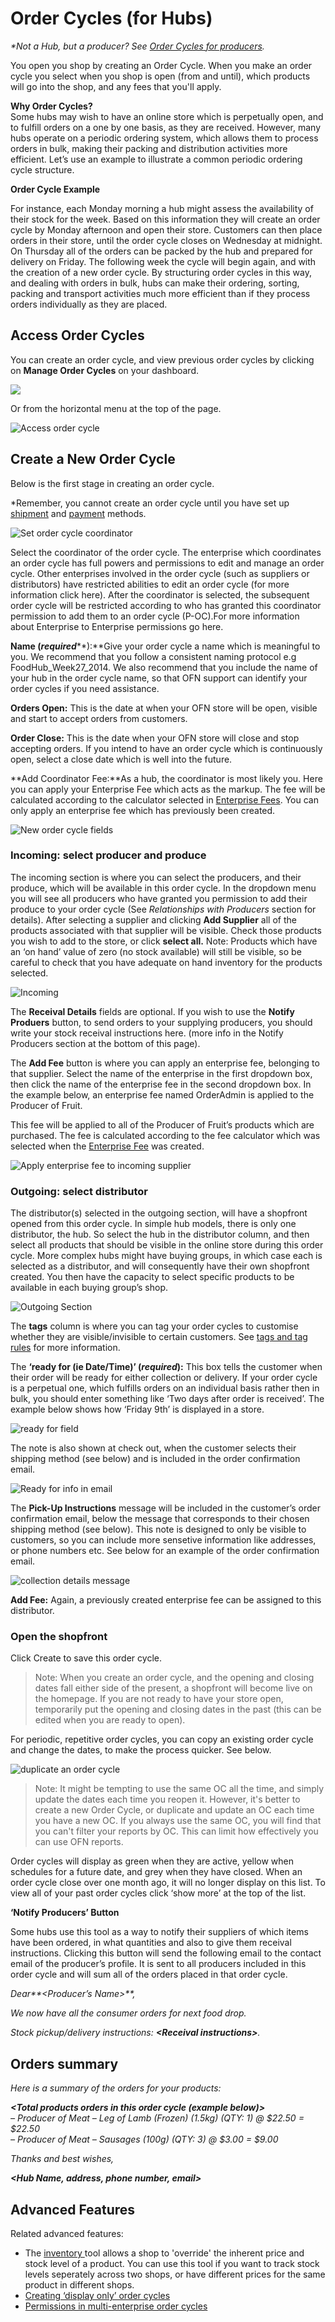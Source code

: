 # Order Cycles \(for Hubs\)

_\*Not a Hub, but a producer? See_ [_Order Cycles for producers_](order-cycles-for-producers.md)_._

You open you shop by creating an Order Cycle. When you make an order cycle you select when you shop is open \(from and until\), which products will go into the shop, and any fees that you'll apply.

**Why Order Cycles?**  
Some hubs may wish to have an online store which is perpetually open, and to fulfill orders on a one by one basis, as they are received. However, many hubs operate on a periodic ordering system, which allows them to process orders in bulk, making their packing and distribution activities more efficient. Let’s use an example to illustrate a common periodic ordering cycle structure.

**Order Cycle Example**

For instance, each Monday morning a hub might assess the availability of their stock for the week. Based on this information they will create an order cycle by Monday afternoon and open their store. Customers can then place orders in their store, until the order cycle closes on Wednesday at midnight. On Thursday all of the orders can be packed by the hub and prepared for delivery on Friday. The following week the cycle will begin again, and with the creation of a new order cycle. By structuring order cycles in this way, and dealing with orders in bulk, hubs can make their ordering, sorting, packing and transport activities much more efficient than if they process orders individually as they are placed.

## Access Order Cycles

You can create an order cycle, and view previous order cycles by clicking on **Manage Order Cycles** on your dashboard.

![](https://openfoodnetwork.org/wp-content/uploads/2015/05/Order-Cycle.png)

Or from the horizontal menu at the top of the page.

![Access order cycle](https://openfoodnetwork.org/wp-content/uploads/2015/05/Access-order-cycle.png)

## Create a New Order Cycle

Below is the first stage in creating an order cycle.

\*Remember, you cannot create an order cycle until you have set up [shipment](shipping-methods.md) and [payment](https://github.com/ofn-user-guide/ofn-user-guide-master/tree/d5a1113e673b0e22198ca207b1db61339799868a/payment-methods-2.md) methods.

![Set order cycle coordinator](https://openfoodnetwork.org/wp-content/uploads/2015/05/Set-coordinator.png)

Select the coordinator of the order cycle. The enterprise which coordinates an order cycle has full powers and permissions to edit and manage an order cycle. Other enterprises involved in the order cycle \(such as suppliers or distributors\) have restricted abilities to edit an order cycle \(for more information click here\). After the coordinator is selected, the subsequent order cycle will be restricted according to who has granted this coordinator permission to add them to an order cycle \(P-OC\).For more information about Enterprise to Enterprise permissions go here.

**Name \(**_**required**_**\):**Give your order cycle a name which is meaningful to you. We recommend that you follow a consistent naming protocol e.g FoodHub\_Week27\_2014. We also recommend that you include the name of your hub in the order cycle name, so that OFN support can identify your order cycles if you need assistance.

**Orders Open:** This is the date at when your OFN store will be open, visible and start to accept orders from customers.

**Order Close:** This is the date when your OFN store will close and stop accepting orders. If you intend to have an order cycle which is continuously open, select a close date which is well into the future.

**Add Coordinator Fee:**As a hub, the coordinator is most likely you. Here you can apply your Enterprise Fee which acts as the markup. The fee will be calculated according to the calculator selected in [Enterprise Fees](enterprise-fees.md). You can only apply an enterprise fee which has previously been created.

![New order cycle fields](https://openfoodnetwork.org/wp-content/uploads/2015/05/New-order-cycle-3.png)

### Incoming: select producer and produce

The incoming section is where you can select the producers, and their produce, which will be available in this order cycle. In the dropdown menu you will see all producers who have granted you permission to add their produce to your order cycle \(See _Relationships with Producers_ section for details\). After selecting a supplier and clicking **Add Supplier** all of the products associated with that supplier will be visible. Check those products you wish to add to the store, or click **select all.** Note: Products which have an ‘on hand’ value of zero \(no stock available\) will still be visible, so be careful to check that you have adequate on hand inventory for the products selected.

![Incoming](https://openfoodnetwork.org/wp-content/uploads/2015/05/Incomiing.png)

The **Receival Details** fields are optional. If you wish to use the **Notify Produers** button, to send orders to your supplying producers, you should write your stock receival instructions here. \(more info in the Notify Producers section at the bottom of this page\).

The **Add Fee** button is where you can apply an enterprise fee, belonging to that supplier. Select the name of the enterprise in the first dropdown box, then click the name of the enterprise fee in the second dropdown box. In the example below, an enterprise fee named OrderAdmin is applied to the Producer of Fruit.

This fee will be applied to all of the Producer of Fruit’s products which are purchased. The fee is calculated according to the fee calculator which was selected when the [Enterprise Fee](enterprise-fees.md) was created.

![Apply enterprise fee to incoming supplier](https://openfoodnetwork.org/wp-content/uploads/2015/05/Enterprise-Fee.png)

### Outgoing: select distributor

The distributor\(s\) selected in the outgoing section, will have a shopfront opened from this order cycle. In simple hub models, there is only one distributor, the hub. So select the hub in the distributor column, and then select all products that should be visible in the online store during this order cycle. More complex hubs might have buying groups, in which case each is selected as a distributor, and will consequently have their own shopfront created. You then have the capacity to select specific products to be available in each buying group’s shop.

![Outgoing Section](https://openfoodnetwork.org/wp-content/uploads/2015/05/Outoging-New.png)

The **tags** column is where you can tag your order cycles to customise whether they are visible/invisible to certain customers. See [tags and tag rules](https://github.com/coopdevs/guia-usuaris-katuma/tree/44e128f05a3e2f656a055ff5a68d3d8cfe7c2229/advanced-features/shop-setup/tags-and-tag-rules.md) for more information.

The **‘ready for \(ie Date/Time\)’ \(**_**required**_**\):** This box tells the customer when their order will be ready for either collection or delivery. If your order cycle is a perpetual one, which fulfills orders on an individual basis rather then in bulk, you should enter something like ‘Two days after order is received’. The example below shows how ‘Friday 9th’ is displayed in a store.

![ready for field](https://openfoodnetwork.org/wp-content/uploads/2015/05/Ready-for.png)

The note is also shown at check out, when the customer selects their shipping method \(see below\) and is included in the order confirmation email.

![Ready for info in email](https://openfoodnetwork.org/wp-content/uploads/2015/05/shipping-info.png)

The **Pick-Up Instructions** message will be included in the customer’s order confirmation email, below the message that corresponds to their chosen shipping method \(see below\). This note is designed to only be visible to customers, so you can include more sensetive information like addresses, or phone numbers etc. See below for an example of the order confirmation email.

![collection details message](https://openfoodnetwork.org/wp-content/uploads/2015/05/Collection-details.png)

**Add Fee:** Again, a previously created enterprise fee can be assigned to this distributor.

### Open the shopfront

Click Create to save this order cycle.

> Note: When you create an order cycle, and the opening and closing dates fall either side of the present, a shopfront will become live on the homepage. If you are not ready to have your store open, temporarily put the opening and closing dates in the past \(this can be edited when you are ready to open\).

For periodic, repetitive order cycles, you can copy an existing order cycle and change the dates, to make the process quicker. See below.

![duplicate an order cycle](https://openfoodnetwork.org/wp-content/uploads/2015/05/copy-order-cycle.png)

> Note: It might be tempting to use the same OC all the time, and simply update the dates each time you reopen it. However, it's better to create a new Order Cycle, or duplicate and update an OC each time you have a new OC. If you always use the same OC, you will find that you can't filter your reports by OC. This can limit how effectively you can use OFN reports.

Order cycles will display as green when they are active, yellow when schedules for a future date, and grey when they have closed. When an order cycle close over one month ago, it will no longer display on this list. To view all of your past order cycles click ‘show more’ at the top of the list.

**‘Notify Producers’ Button**

Some hubs use this tool as a way to notify their suppliers of which items have been ordered, in what quantities and also to give them receival instructions. Clicking this button will send the following email to the contact email of the producer’s profile. It is sent to all producers included in this order cycle and will sum all of the orders placed in that order cycle.

_Dear**&lt;Producer’s Name&gt;**,_

_We now have all the consumer orders for next food drop._

_Stock pickup/delivery instructions: **&lt;Receival instructions&gt;**._

## Orders summary

_Here is a summary of the orders for your products:_

_**&lt;Total products orders in this order cycle \(example below\)&gt;**  
– Producer of Meat – Leg of Lamb \(Frozen\) \(1.5kg\) \(QTY: 1\) @ $22.50 = $22.50  
– Producer of Meat – Sausages \(100g\) \(QTY: 3\) @ $3.00 = $9.00_

_Thanks and best wishes,_

_**&lt;Hub Name, address, phone number, email&gt;**_

## Advanced Features

Related advanced features:

* The [inventory ](https://github.com/coopdevs/guia-usuaris-katuma/tree/44e128f05a3e2f656a055ff5a68d3d8cfe7c2229/advanced-features/products/inventory-tool.md)tool allows a shop to 'override' the inherent price and stock level of a product. You can use this tool if you want to track stock levels seperately across two shops, or have different prices for the same product in different shops.
* [Creating ‘display only’ order cycles](https://github.com/coopdevs/guia-usuaris-katuma/tree/44e128f05a3e2f656a055ff5a68d3d8cfe7c2229/advanced-features/order-cycles/display-only-order-cycles.md)
* [Permissions in multi-enterprise order cycles](https://github.com/coopdevs/guia-usuaris-katuma/tree/44e128f05a3e2f656a055ff5a68d3d8cfe7c2229/advanced-features/collaboration-with-other-enterprises/permissions-in-multi-enterprise-order-cycles.md)

